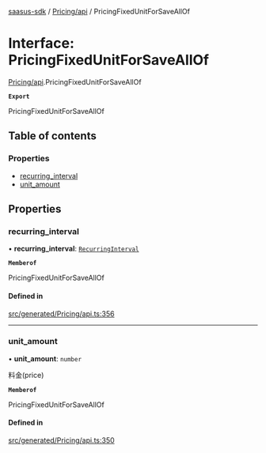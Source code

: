 [saasus-sdk](../README.md) / [Pricing/api](../modules/Pricing_api.md) / PricingFixedUnitForSaveAllOf

# Interface: PricingFixedUnitForSaveAllOf

[Pricing/api](../modules/Pricing_api.md).PricingFixedUnitForSaveAllOf

**`Export`**

PricingFixedUnitForSaveAllOf

## Table of contents

### Properties

- [recurring\_interval](Pricing_api.PricingFixedUnitForSaveAllOf.md#recurring_interval)
- [unit\_amount](Pricing_api.PricingFixedUnitForSaveAllOf.md#unit_amount)

## Properties

### recurring\_interval

• **recurring\_interval**: [`RecurringInterval`](../enums/Pricing_api.RecurringInterval.md)

**`Memberof`**

PricingFixedUnitForSaveAllOf

#### Defined in

[src/generated/Pricing/api.ts:356](https://github.com/saasus-platform/saasus-sdk-javascript/blob/55abc15/src/generated/Pricing/api.ts#L356)

___

### unit\_amount

• **unit\_amount**: `number`

料金(price)

**`Memberof`**

PricingFixedUnitForSaveAllOf

#### Defined in

[src/generated/Pricing/api.ts:350](https://github.com/saasus-platform/saasus-sdk-javascript/blob/55abc15/src/generated/Pricing/api.ts#L350)

